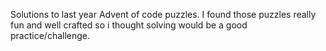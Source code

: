 Solutions to last year Advent of code puzzles.
I found those puzzles really fun and well crafted so i  thought solving would be a good practice/challenge.  
